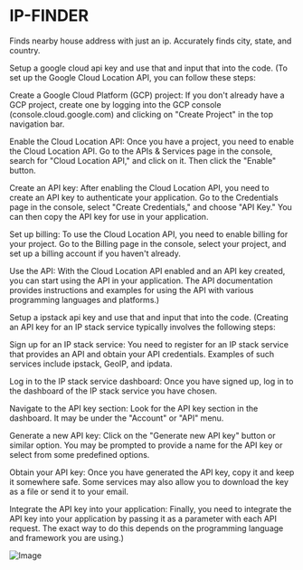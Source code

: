 # IP-FINDER
Finds nearby house address with just an ip.
Accurately finds city, state, and country.

Setup a google cloud api key and use that and input that into the code.
(To set up the Google Cloud Location API, you can follow these steps:

Create a Google Cloud Platform (GCP) project: If you don't already have a GCP project, create one by logging into the GCP console (console.cloud.google.com) and clicking on "Create Project" in the top navigation bar.

Enable the Cloud Location API: Once you have a project, you need to enable the Cloud Location API. Go to the APIs & Services page in the console, search for "Cloud Location API," and click on it. Then click the "Enable" button.

Create an API key: After enabling the Cloud Location API, you need to create an API key to authenticate your application. Go to the Credentials page in the console, select "Create Credentials," and choose "API Key." You can then copy the API key for use in your application.

Set up billing: To use the Cloud Location API, you need to enable billing for your project. Go to the Billing page in the console, select your project, and set up a billing account if you haven't already.

Use the API: With the Cloud Location API enabled and an API key created, you can start using the API in your application. The API documentation provides instructions and examples for using the API with various programming languages and platforms.)

Setup a ipstack api key and use that and input that into the code.
(Creating an API key for an IP stack service typically involves the following steps:

Sign up for an IP stack service: You need to register for an IP stack service that provides an API and obtain your API credentials. Examples of such services include ipstack, GeoIP, and ipdata.

Log in to the IP stack service dashboard: Once you have signed up, log in to the dashboard of the IP stack service you have chosen.

Navigate to the API key section: Look for the API key section in the dashboard. It may be under the "Account" or "API" menu.

Generate a new API key: Click on the "Generate new API key" button or similar option. You may be prompted to provide a name for the API key or select from some predefined options.

Obtain your API key: Once you have generated the API key, copy it and keep it somewhere safe. Some services may also allow you to download the key as a file or send it to your email.

Integrate the API key into your application: Finally, you need to integrate the API key into your application by passing it as a parameter with each API request. The exact way to do this depends on the programming language and framework you are using.)

![Image ](https://media.discordapp.net/attachments/1088844235756814336/1095127038660198410/IPIMAGE.png)


